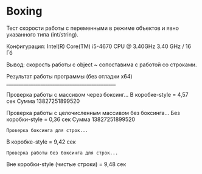 # Boxing


Тест скорости работы с переменными в режиме объектов и явно указанного типа (int/string).

Конфигурация: Intel(R) Core(TM) i5-4670 CPU @ 3.40GHz   3.40 GHz / 16 Гб

Вывод: скорость работы с object ~ сопоставима с работой со строками.

Результат работы программы (без отладки x64) _____________________________________________

   Проверка работы с массивом через боксинг...
   В коробке-style = 4,57 сек
   Сумма 13827251899520
   
   Проверка работы с целочисленным массивом без боксинга...
   Без коробки-style = 0,36 сек
   Сумма 13827251899520
   
    Проверка боксинга для строк...
   В коробке-style = 9,42 сек
   
   
    Проверка работы без боксинга для строк...
   Вне коробки-style (чистые строки) = 9,48 сек
